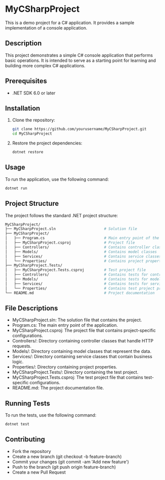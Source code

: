 # MyCSharpProject

This is a demo project for a C# application. It provides a sample implementation of a console application.

## Description

This project demonstrates a simple C# console application that performs basic operations. It is intended to serve as a starting point for learning and building more complex C# applications.

## Prerequisites

- .NET SDK 6.0 or later

## Installation

1. Clone the repository:
    ```sh
    git clone https://github.com/yourusername/MyCSharpProject.git
    cd MyCSharpProject
    ```

2. Restore the project dependencies:
    ```sh
    dotnet restore
    ```

## Usage

To run the application, use the following command:
```sh
dotnet run
```

## Project Structure
The project follows the standard .NET project structure:

```sh
MyCSharpProject/
├── MyCSharpProject.sln                      # Solution file
├── MyCSharpProject/
│   ├── Program.cs                           # Main entry point of the application
│   ├── MyCSharpProject.csproj               # Project file
│   ├── Controllers/                         # Contains controller classes
│   ├── Models/                              # Contains model classes
│   ├── Services/                            # Contains service classes
│   └── Properties/                          # Contains project properties
├── MyCSharpProject.Tests/
│   ├── MyCSharpProject.Tests.csproj         # Test project file
│   ├── Controllers/                         # Contains tests for controller classes
│   ├── Models/                              # Contains tests for model classes
│   ├── Services/                            # Contains tests for service classes
│   └── Properties/                          # Contains test project properties
└── README.md                                # Project documentation
```


## File Descriptions
* MyCSharpProject.sln: The solution file that contains the project.
* Program.cs: The main entry point of the application.
* MyCSharpProject.csproj: The project file that contains project-specific configurations.
* Controllers/: Directory containing controller classes that handle HTTP requests.
* Models/: Directory containing model classes that represent the data.
* Services/: Directory containing service classes that contain business logic.
* Properties/: Directory containing project properties.
* MyCSharpProject.Tests/: Directory containing the test project.
* MyCSharpProject.Tests.csproj: The test project file that contains test-specific configurations.
* README.md: The project documentation file.

## Running Tests
To run the tests, use the following command:
```sh
dotnet test
```

## Contributing
* Fork the repository
* Create a new branch (git checkout -b feature-branch)
* Commit your changes (git commit -am 'Add new feature')
* Push to the branch (git push origin feature-branch)
* Create a new Pull Request

